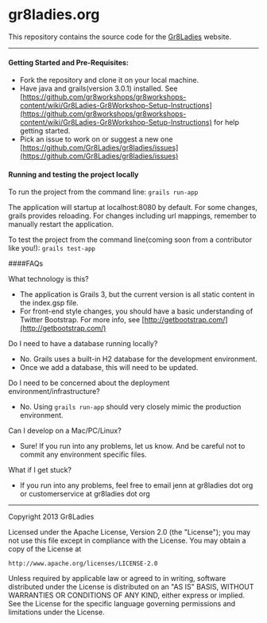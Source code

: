 # gr8ladies.org

This repository contains the source code for the [Gr8Ladies](http://www.gr8ladies.org) website.

---

#### Getting Started and Pre-Requisites:

- Fork the repository and clone it on your local machine.
- Have java and grails(version 3.0.1) installed.  See [https://github.com/gr8workshops/gr8workshops-content/wiki/Gr8Ladies-Gr8Workshop-Setup-Instructions](https://github.com/gr8workshops/gr8workshops-content/wiki/Gr8Ladies-Gr8Workshop-Setup-Instructions) for help getting started.
- Pick an issue to work on or suggest a new one [https://github.com/Gr8Ladies/gr8ladies/issues](https://github.com/Gr8Ladies/gr8ladies/issues)

#### Running and testing the project locally
To run the project from the command line:
`grails run-app`

The application will startup at localhost:8080 by default.  For some changes, grails provides reloading.  For changes including url mappings, remember to manually restart the application.

To test the project from the command line(coming soon from a contributor like you!):
`grails test-app`

####FAQs

What technology is this?
- The application is Grails 3, but the current version is all static content in the index.gsp file.
- For front-end style changes, you should have a basic understanding of Twitter Bootstrap.  For more info, see [http://getbootstrap.com/](http://getbootstrap.com/)

Do I need to have a database running locally?
- No. Grails uses a built-in H2 database for the development environment.
- Once we add a database, this will need to be updated.

Do I need to be concerned about the deployment environment/infrastructure?
- No.  Using `grails run-app` should very closely mimic the production environment.

Can I develop on a Mac/PC/Linux?
- Sure! If you run into any problems, let us know.  And be careful not to commit any environment specific files.

What if I get stuck?
- If you run into any problems, feel free to email jenn at gr8ladies dot org or customerservice at gr8ladies dot org

---
Copyright 2013 Gr8Ladies

Licensed under the Apache License, Version 2.0 (the "License");
you may not use this file except in compliance with the License.
You may obtain a copy of the License at

    http://www.apache.org/licenses/LICENSE-2.0

Unless required by applicable law or agreed to in writing, software
distributed under the License is distributed on an "AS IS" BASIS,
WITHOUT WARRANTIES OR CONDITIONS OF ANY KIND, either express or implied.
See the License for the specific language governing permissions and
limitations under the License.
